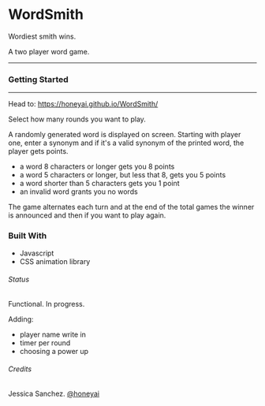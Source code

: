 # WordSmith
Wordiest smith wins.

A two player word game. 
___
### Getting Started
___
Head to: https://honeyai.github.io/WordSmith/

Select how many rounds you want to play.

A randomly generated word is displayed on screen. Starting with player one, enter a synonym and if it's a valid synonym of the printed word, the player gets points.

- a word 8 characters or longer gets you 8 points 
- a word 5 characters or longer, but less that 8, gets you 5 points
- a word shorter than 5 characters gets you 1 point
- an invalid word grants you no words

The game alternates each turn and at the end of the total games the winner is announced and then if you want to play again.

### Built With

* Javascript
* CSS animation library


###### Status

Functional. In progress.

Adding:
- player name write in
- timer per round
- choosing a power up
###### Credits
Jessica Sanchez. [@honeyai](https://github.com/honeyai/)


